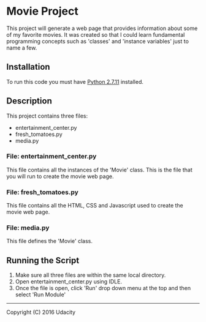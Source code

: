 # Movie Project

This project will generate a web page that provides information about some of my favorite movies. It was created so that I could learn fundamental programming concepts such as 'classes' and 'instance variables' just to name a few.

## Installation

To run this code you must have [Python 2.7.11](https://www.python.org/downloads/release/python-2711/) installed.

## Description

This project contains three files:

  - entertainment_center.py
  - fresh_tomatoes.py
  - media.py

### File: entertainment_center.py

This file contains all the instances of the 'Movie' class. This is the file that you will run to create the movie web page.

### File: fresh_tomatoes.py

This file contains all the HTML, CSS and Javascript used to create the movie web page.

### File: media.py

This file defines the 'Movie' class.

## Running the Script

1. Make sure all three files are within the same local directory.
2. Open entertainment_center.py using IDLE.
3. Once the file is open, click 'Run' drop down menu at the top and then select 'Run Module'

---
Copyright (C) 2016 Udacity
